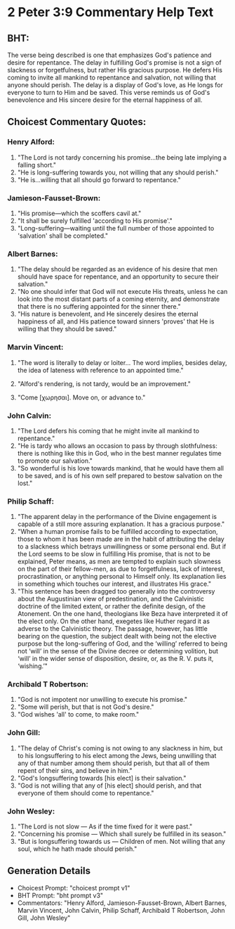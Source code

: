 # 2 Peter 3:9 Commentary Help Text

## BHT:
The verse being described is one that emphasizes God's patience and desire for repentance. The delay in fulfilling God's promise is not a sign of slackness or forgetfulness, but rather His gracious purpose. He defers His coming to invite all mankind to repentance and salvation, not willing that anyone should perish. The delay is a display of God's love, as He longs for everyone to turn to Him and be saved. This verse reminds us of God's benevolence and His sincere desire for the eternal happiness of all.

## Choicest Commentary Quotes:
### Henry Alford:
1. "The Lord is not tardy concerning his promise...the being late implying a falling short." 
2. "He is long-suffering towards you, not willing that any should perish." 
3. "He is...willing that all should go forward to repentance."

### Jamieson-Fausset-Brown:
1. "His promise—which the scoffers cavil at." 
2. "It shall be surely fulfilled 'according to His promise'." 
3. "Long-suffering—waiting until the full number of those appointed to 'salvation' shall be completed."

### Albert Barnes:
1. "The delay should be regarded as an evidence of his desire that men should have space for repentance, and an opportunity to secure their salvation."
2. "No one should infer that God will not execute His threats, unless he can look into the most distant parts of a coming eternity, and demonstrate that there is no suffering appointed for the sinner there."
3. "His nature is benevolent, and He sincerely desires the eternal happiness of all, and His patience toward sinners 'proves' that He is willing that they should be saved."

### Marvin Vincent:
1. "The word is literally to delay or loiter... The word implies, besides delay, the idea of lateness with reference to an appointed time." 

2. "Alford's rendering, is not tardy, would be an improvement."

3. "Come [χωρησαι]. Move on, or advance to."

### John Calvin:
1. "The Lord defers his coming that he might invite all mankind to repentance."
2. "He is tardy who allows an occasion to pass by through slothfulness: there is nothing like this in God, who in the best manner regulates time to promote our salvation."
3. "So wonderful is his love towards mankind, that he would have them all to be saved, and is of his own self prepared to bestow salvation on the lost."

### Philip Schaff:
1. "The apparent delay in the performance of the Divine engagement is capable of a still more assuring explanation. It has a gracious purpose."
2. "When a human promise fails to be fulfilled according to expectation, those to whom it has been made are in the habit of attributing the delay to a slackness which betrays unwillingness or some personal end. But if the Lord seems to be slow in fulfilling His promise, that is not to be explained, Peter means, as men are tempted to explain such slowness on the part of their fellow-men, as due to forgetfulness, lack of interest, procrastination, or anything personal to Himself only. Its explanation lies in something which touches our interest, and illustrates His grace."
3. "This sentence has been dragged too generally into the controversy about the Augustinian view of predestination, and the Calvinistic doctrine of the limited extent, or rather the definite design, of the Atonement. On the one hand, theologians like Beza have interpreted it of the elect only. On the other hand, exegetes like Huther regard it as adverse to the Calvinistic theory. The passage, however, has little bearing on the question, the subject dealt with being not the elective purpose but the long-suffering of God, and the ‘willing’ referred to being not ‘will’ in the sense of the Divine decree or determining volition, but ‘will’ in the wider sense of disposition, desire, or, as the R. V. puts it, ‘wishing.’"

### Archibald T Robertson:
1. "God is not impotent nor unwilling to execute his promise." 
2. "Some will perish, but that is not God's desire." 
3. "God wishes 'all' to come, to make room."

### John Gill:
1. "The delay of Christ's coming is not owing to any slackness in him, but to his longsuffering to his elect among the Jews, being unwilling that any of that number among them should perish, but that all of them repent of their sins, and believe in him."
2. "God's longsuffering towards [his elect] is their salvation."
3. "God is not willing that any of [his elect] should perish, and that everyone of them should come to repentance."

### John Wesley:
1. "The Lord is not slow — As if the time fixed for it were past." 
2. "Concerning his promise — Which shall surely be fulfilled in its season." 
3. "But is longsuffering towards us — Children of men. Not willing that any soul, which he hath made should perish."


## Generation Details
- Choicest Prompt: "choicest prompt v1"
- BHT Prompt: "bht prompt v3"
- Commentators: "Henry Alford, Jamieson-Fausset-Brown, Albert Barnes, Marvin Vincent, John Calvin, Philip Schaff, Archibald T Robertson, John Gill, John Wesley"
